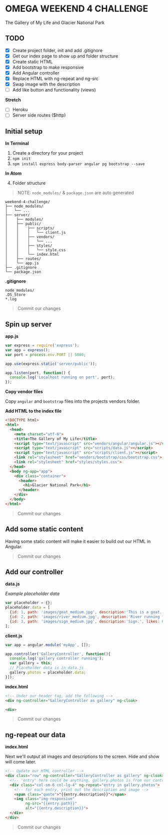 # OMEGA WEEKEND 4 CHALLENGE
The Gallery of My Life and Glacier National Park

## TODO
- [x] Create project folder, init and add .gitignore
- [x] Get our index page to show up and folder structure
- [x] Create static HTML
- [x] Add bootstrap to make responsive
- [x] Add Angular controller
- [x] Replace HTML with ng-repeat and ng-src
- [x] Swap image with the description
- [ ] Add like button and functionality (views)

**Stretch**
- [ ] Heroku
- [ ] Server side routes ($http)

## Initial setup

**In Terminal**

1. Create a directory for your project
2. `npm init`
3. `npm install express body-parser angular pg bootstrap --save`

**In Atom**

4. Folder structure

> NOTE: `node_modules/` & `package.json` are auto generated

```
weekend-4-challenge/
├── node_modules/
│   └── ...
├── server/
│    ├── modules/
│    ├── public/
│    │    ├── scripts/
│    │    │   └── client.js
│    │    ├── vendors/
│    │    │   └── ...
│    │    ├── styles/
│    │    │   └── style.css
│    │    └── index.html
│    ├── routes/
│    └── app.js
├── .gitignore
└── package.json
```

**.gitignore**

```
node_modules/
.DS_Store
*.log
```

> Commit our changes

## Spin up server

**app.js**

```JavaScript
var express = require('express');
var app = express();
var port = process.env.PORT || 5000;

app.use(express.static('server/public'));

app.listen(port, function() {
  console.log('Localhost running on port', port);
});
```

**Copy vendor files**

Copy `angular` and `bootstrap` files into the projects vendors folder.

**Add HTML to the index file**
```HTML
<!DOCTYPE html>
<html>
  <head>
    <meta charset="utf-8">
    <title>The Gallery of My Life</title>
    <script type="text/javascript" src="vendors/angular/angular.js"></script>
    <script type="text/javascript" src="scripts/data.js"></script>
    <script type="text/javascript" src="scripts/client.js"></script>
    <link rel="stylesheet" href="vendors/bootstrap/css/bootstrap.css">
    <link rel="stylesheet" href="styles/styles.css">
  </head>
  <body ng-app="app">
    <div class="container">
      <header>
        <h1>Glacier National Park</h1>
      </header>
    </div>
  </body>
</html>
```

> Commit our changes

## Add some static content

Having some static content will make it easier to build out our HTML in Angular.

> Commit our changes

## Add our controller

**data.js**

_Example placeholder data_

```JavaScript
var placeholder = {};
placeholder.data = [
  {id: 1, path: 'images/goat_medium.jpg', description:'This is a goat.', likes: 0, views: 0, showText: false},
  {id: 2, path: 'images/river_medium.jpg', description:'River running from a glacier.', likes: 0, views: 0, showText: false},
  {id: 3, path: 'images/sign_medium.jpg', description:'Sign.', likes: 0, views: 0, showText: false},
];
```

**client.js**

```JavaScript
var app = angular.module('myApp', []);

app.controller('GalleryController', function(){
  console.log('gallery controller running');
  var gallery = this;
  // Placeholder data is in data.js
  gallery.photos = placeholder.data;
}]);
```

**index.html**

```HTML
<!-- Under our header tag, add the following -->
<div ng-controller="GalleryController as gallery" ng-cloak>

<div>
```

> Commit our changes

## ng-repeat our data

**index.html**

Next we'll output all images and descriptions to the screen. Hide and show will come later.

```HTML
<!-- Update our HTML controller -->
<div class="row" ng-controller="GalleryController as gallery" ng-cloak>
  <!-- 'entry' here could be anything, gallery.photos is from our controller -->
  <div class="col-sm-6 col-lg-4" ng-repeat="entry in gallery.photos">
    <!-- for each entry, print out the description and image -->
    <span class="quote">"{{entry.description}}"</span>
    <img class="img-responsive"
         ng-src="{{entry.path}}"
         alt="{{entry.description}}">
  </div>
</div>
```

> Commit our changes
